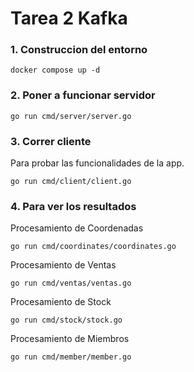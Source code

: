 # Tarea 2 Kafka

### 1. Construccion del entorno

```
docker compose up -d
```

### 2. Poner a funcionar servidor

```
go run cmd/server/server.go
```

### 3. Correr cliente
Para probar las funcionalidades de la app.

```
go run cmd/client/client.go
```
### 4. Para ver los resultados


Procesamiento de Coordenadas

```
go run cmd/coordinates/coordinates.go
```

Procesamiento de Ventas

```
go run cmd/ventas/ventas.go
```

Procesamiento de Stock

```
go run cmd/stock/stock.go
```

Procesamiento de Miembros

```
go run cmd/member/member.go
```
